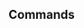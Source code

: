 <!-- Space: AnsibleRoleTemplate -->
<!-- Parent: Project -->
<!-- Title: Commands -->

<!-- Label: AnsibleRoleTemplate -->
<!-- Label: Project -->
<!-- Label: Commands -->
<!-- Include: docs/disclaimer.md -->
<!-- Include: ac:toc -->

## Commands
